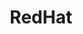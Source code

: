 ---
title: RedHat
type: partner
draft: false
category: gold
order: 10
logo: /images/partners/redhat.jpg
website: https://www.redhat.com
---